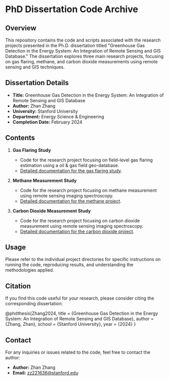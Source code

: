 # PhD Dissertation Code Archive

## Overview

This repository contains the code and scripts associated with the research projects presented in the Ph.D. dissertation titled "Greenhouse Gas Detection in the Energy System: An Integration of Remote Sensing and GIS Database." The dissertation explores three main research projects, focusing on gas flaring, methane, and carbon dioxide measurements using remote sensing and GIS techniques.

## Dissertation Details

- **Title:** Greenhouse Gas Detection in the Energy System: An Integration of Remote Sensing and GIS Database
- **Author:** Zhan Zhang
- **University:** Stanford University
- **Department:** Energy Science & Engineering
- **Completion Date:** February 2024

## Contents

1. **Gas Flaring Study**
    - Code for the research project focusing on field-level gas flaring estimation using a oil & gas field geo-database.
    - [Detailed documentation for the gas flaring study](./GasFlaring/README.md).

2. **Methane Measurement Study**
    - Code for the research project focusing on methane measurement using remote sensing imaging spectroscopy.
    - [Detailed documentation for the methane project](./MethaneMeasurement/README.md).

3. **Carbon Dioxide Measurement Study**
    - Code for the research project focusing on carbon dioxide measurement using remote sensing imaging spectroscopy.
    - [Detailed documentation for the carbon dioxide project](./CarbonDioxideMeasurement/README.md).

## Usage

Please refer to the individual project directories for specific instructions on running the code, reproducing results, and understanding the methodologies applied.

## Citation

If you find this code useful for your research, please consider citing the corresponding dissertation:

@phdthesis{Zhang2024,
title = {Greenhouse Gas Detection in the Energy System: An Integration of Remote Sensing and GIS Database},
author = {Zhang, Zhan},
school = {Stanford University},
year = {2024}
}

## Contact

For any inquiries or issues related to the code, feel free to contact the author:

- **Author:** Zhan Zhang
- **Email:** zz221636@stanford.edu
